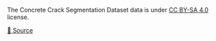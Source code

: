 The Concrete Crack Segmentation Dataset data is under [CC BY-SA 4.0](https://creativecommons.org/licenses/by-sa/4.0/legalcode/) license.

[🔗 Source](https://www.kaggle.com/datasets/motono0223/concrete-crack-segmentation-dataset)

